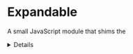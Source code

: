 # Expandable

A small JavaScript module that shims the <details> element for unsupported browsers including latest version of Edge.

Cross-browser Testing provided by:
<a href="https://browserstack.com">
![BrowserStack Logo](https://d98b8t1nnulk5.cloudfront.net/production/images/layout/logo-header.png?1469004780)
</a>
